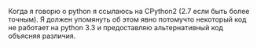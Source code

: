 Когда я говорю о python я ссылаюсь на CPython2 (2.7 если быть более точным). Я должен 
упомянуть об этом явно потомучто некоторый код не работает на python 3.3 и предоставляю 
альтернативный код объясняя различия. 